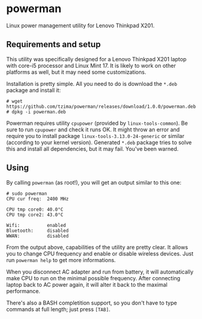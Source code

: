 # powerman
Linux power management utility for Lenovo Thinkpad X201.

## Requirements and setup
This utility was specifically designed for a Lenovo Thinkpad X201 laptop with core-i5 processor and Linux Mint 17.
It is likely to work on other platforms as well, but it may need some customizations.

Installation is pretty simple. All you need to do is download the `*.deb` package and install it:

    # wget https://github.com/tzima/powerman/releases/download/1.0.0/powerman.deb
    # dpkg -i powerman.deb
    
Powerman requires utility `cpupower` (provided by `linux-tools-common`). Be sure to run `cpupower` and check it runs
OK. It might throw an error and require you to install package `linux-tools-3.13.0-24-generic` or similar (according
to your kernel version). Generated `*.deb` package tries to solve this and install all dependencies, but it may fail.
You've been warned.

## Using
By calling `powerman` (as root!), you will get an output similar to this one:

    # sudo powerman
    CPU cur freq:  2400 MHz
    
    CPU tmp core0: 40.0°C
    CPU tmp core2: 43.0°C
    
    Wifi:          enabled
    Bluetooth:     disabled
    WWAN:          disabled
    
From the output above, capabilities of the utility are pretty clear. It allows you to change CPU frequency and
enable or disable wireless devices. Just run `powerman help` to get more informations.

When you disconnect AC adapter and run from battery, it will automatically make CPU to run on the minimal possible
frequency. After connecting laptop back to AC power again, it will alter it back to the maximal performance.

There's also a BASH completition support, so you don't have to type commands at full length; just press `[TAB]`.

